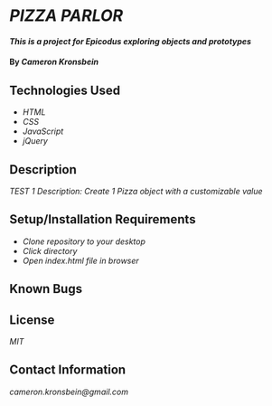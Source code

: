 # _PIZZA PARLOR_

#### _This is a project for Epicodus exploring objects and prototypes_

#### By _**Cameron Kronsbein**_

## Technologies Used

* _HTML_
* _CSS_
* _JavaScript_
* _jQuery_

## Description

_TEST 1_
_Description: Create 1 Pizza object with a customizable value_

## Setup/Installation Requirements

* _Clone repository to your desktop_
* _Click directory_
* _Open index.html file in browser_

## Known Bugs


## License

_MIT_

## Contact Information

_cameron.kronsbein@gmail.com_
